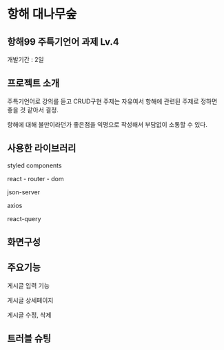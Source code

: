 # 항해 대나무숲


## 항해99 주특기언어 과제 Lv.4
개발기간 : 2일


## 프로젝트 소개
주특기언어로 강의를 듣고 CRUD구현
주제는 자유여서 항해에 관련된 주제로 정하면 좋을 것 같아서 결정.

항해에 대해 불만이라던가 좋은점을 익명으로 작성해서 부담없이 소통할 수 있다.


## 사용한 라이브러리
styled components

react - router - dom

json-server

axios

react-query


## 화면구성



## 주요기능
게시글 입력 기능

게시글 상세페이지

게시글 수정, 삭제


## 트러블 슈팅
